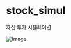 # stock_simul
자산 투자 시뮬레이션

![image](https://github.com/user-attachments/assets/c18f0e01-7754-4a89-923a-023a8516a48a)
